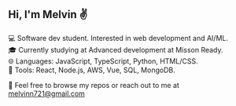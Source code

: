 ## Hi, I'm Melvin :v:

:computer: Software dev student. Interested in web development and AI/ML.  
:mortar_board: Currently studying at Advanced development at Misson Ready.  
:globe_with_meridians: Languages: JavaScript, TypeScript, Python, HTML/CSS.  
:wrench: Tools: React, Node.js, AWS, Vue, SQL, MongoDB.    

:iphone: Feel free to browse my repos or reach out to me at melvinn721@gmail.com

